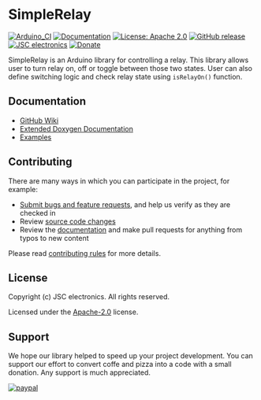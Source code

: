 # SimpleRelay
[![Arduino_CI](https://github.com/JSC-electronics/SimpleRelay/actions/workflows/arduino_ci.yml/badge.svg)](https://github.com/JSC-electronics/SimpleRelay/actions/workflows/arduino_ci.yml)
[![Documentation](https://github.com/JSC-electronics/SimpleRelay/actions/workflows/doxygen.yml/badge.svg)](https://github.com/JSC-electronics/SimpleRelay/actions/workflows/doxygen.yml)
[![License: Apache 2.0](https://img.shields.io/badge/license-Apache--2.0-green.svg)](https://github.com/JSC-electronics/SimpleRelay/blob/master/LICENSE)
[![GitHub release](https://img.shields.io/github/release/JSC-electronics/SimpleRelay.svg?maxAge=3600)](https://github.com/JSC-electronics/SimpleRelay/releases)
[![JSC electronics](https://img.shields.io/badge/JSC-electronics-green.svg)](https://www.jsce.cz/)
[![Donate](https://img.shields.io/badge/donate-PayPal-blueviolet.svg)](https://www.paypal.com/cgi-bin/webscr?cmd=_s-xclick&hosted_button_id=SESX9ABM7V8KA&source=url)

SimpleRelay is an Arduino library for controlling a relay. This library allows user to turn relay on, off or toggle between those two states. User can also define switching logic and check relay state using `isRelayOn()` function.

## Documentation
- [GitHub Wiki][simple-relay-wiki]
- [Extended Doxygen Documentation][simple-relay-doxygen]
- [Examples](examples)

## Contributing
There are many ways in which you can participate in the project, for example:

* [Submit bugs and feature requests](https://github.com/JSC-electronics/SimpleRelay/issues), and help us verify as they are checked in
* Review [source code changes](https://github.com/JSC-electronics/SimpleRelay/pulls)
* Review the [documentation](https://github.com/JSC-electronics/SimpleRelay/wiki) and make pull requests for anything from typos to new content

Please read [contributing rules](CONTRIBUTING.md) for more details.

## License

Copyright (c) JSC electronics. All rights reserved.

Licensed under the [Apache-2.0](LICENSE) license.

## Support

We hope our library helped to speed up your project development. You can support our effort to convert coffe and pizza into a code with a small donation. Any support is much appreciated.

[![paypal](https://www.paypalobjects.com/en_US/i/btn/btn_donateCC_LG.gif)](https://www.paypal.com/cgi-bin/webscr?cmd=_s-xclick&hosted_button_id=SESX9ABM7V8KA&source=url)

[//]: # (Used references)
[simple-relay-wiki]: https://github.com/JSC-electronics/SimpleRelay/wiki
[simple-relay-doxygen]: https://jsc-electronics.github.io/SimpleRelay
